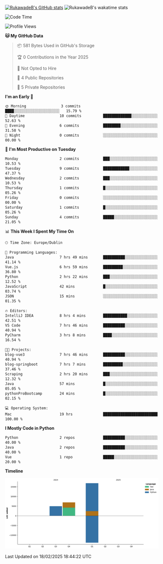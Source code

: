 
[![RukawadeB's GitHub stats](https://github-readme-stats.vercel.app/api?username=RukawadeB&hide=prs&show_icons=true&theme=omni)](https://github.com/anuraghazra/github-readme-stats)
![RukawadeB's wakatime stats](https://github-readme-stats.vercel.app/api/wakatime?username=RukawadeB)

<!--START_SECTION:waka-->
![Code Time](http://img.shields.io/badge/Code%20Time-288%20hrs%2044%20mins-blue)

![Profile Views](http://img.shields.io/badge/Profile%20Views-34-blue)

**🐱 My GitHub Data** 

> 📦 581 Bytes Used in GitHub's Storage 
 > 
> 🏆 0 Contributions in the Year 2025
 > 
> 🚫 Not Opted to Hire
 > 
> 📜 4 Public Repositories 
 > 
> 🔑 5 Private Repositories 
 > 
**I'm an Early 🐤** 

```text
🌞 Morning                3 commits           ████░░░░░░░░░░░░░░░░░░░░░   15.79 % 
🌆 Daytime                10 commits          █████████████░░░░░░░░░░░░   52.63 % 
🌃 Evening                6 commits           ████████░░░░░░░░░░░░░░░░░   31.58 % 
🌙 Night                  0 commits           ░░░░░░░░░░░░░░░░░░░░░░░░░   00.00 % 
```
📅 **I'm Most Productive on Tuesday** 

```text
Monday                   2 commits           ███░░░░░░░░░░░░░░░░░░░░░░   10.53 % 
Tuesday                  9 commits           ████████████░░░░░░░░░░░░░   47.37 % 
Wednesday                2 commits           ███░░░░░░░░░░░░░░░░░░░░░░   10.53 % 
Thursday                 1 commits           █░░░░░░░░░░░░░░░░░░░░░░░░   05.26 % 
Friday                   0 commits           ░░░░░░░░░░░░░░░░░░░░░░░░░   00.00 % 
Saturday                 1 commits           █░░░░░░░░░░░░░░░░░░░░░░░░   05.26 % 
Sunday                   4 commits           █████░░░░░░░░░░░░░░░░░░░░   21.05 % 
```


📊 **This Week I Spent My Time On** 

```text
🕑︎ Time Zone: Europe/Dublin

💬 Programming Languages: 
Java                     7 hrs 49 mins       ██████████░░░░░░░░░░░░░░░   41.14 % 
Vue.js                   6 hrs 59 mins       █████████░░░░░░░░░░░░░░░░   36.80 % 
Python                   2 hrs 22 mins       ███░░░░░░░░░░░░░░░░░░░░░░   12.52 % 
JavaScript               42 mins             █░░░░░░░░░░░░░░░░░░░░░░░░   03.74 % 
JSON                     15 mins             ░░░░░░░░░░░░░░░░░░░░░░░░░   01.35 % 

🔥 Editors: 
IntelliJ IDEA            8 hrs 4 mins        ███████████░░░░░░░░░░░░░░   42.51 % 
VS Code                  7 hrs 46 mins       ██████████░░░░░░░░░░░░░░░   40.94 % 
PyCharm                  3 hrs 8 mins        ████░░░░░░░░░░░░░░░░░░░░░   16.54 % 

🐱‍💻 Projects: 
blog-vue3                7 hrs 46 mins       ██████████░░░░░░░░░░░░░░░   40.94 % 
blog-springboot          7 hrs 7 mins        █████████░░░░░░░░░░░░░░░░   37.46 % 
Scraping                 2 hrs 20 mins       ███░░░░░░░░░░░░░░░░░░░░░░   12.32 % 
Java                     57 mins             █░░░░░░░░░░░░░░░░░░░░░░░░   05.05 % 
pythonProBootcamp        24 mins             █░░░░░░░░░░░░░░░░░░░░░░░░   02.15 % 

💻 Operating System: 
Mac                      19 hrs              █████████████████████████   100.00 % 
```

**I Mostly Code in Python** 

```text
Python                   2 repos             ██████████░░░░░░░░░░░░░░░   40.00 % 
Java                     2 repos             ██████████░░░░░░░░░░░░░░░   40.00 % 
Vue                      1 repo              █████░░░░░░░░░░░░░░░░░░░░   20.00 % 
```



**Timeline**

![Lines of Code chart](https://raw.githubusercontent.com/RukawadeB/RukawadeB/main/assets/bar_graph.png)


 Last Updated on 18/02/2025 18:44:22 UTC
<!--END_SECTION:waka-->



